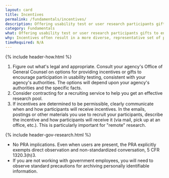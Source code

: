 ```yaml
---
layout: card
title: Incentives
permalink: /fundamentals/incentives/
description: Offering usability test or user research participants gifts to encourage participation and to thank them for their time.
category: Fundamentals
what: Offering usability test or user research participants gifts to encourage participation and to thank them for their time.
why: Incentives often result in a more diverse, representative set of participants. Without incentives, you often end up recruiting people with a strong intrinsic interest in your website. These people may not have the same needs and experiences as a less interested pool of users. With incentives, you can encourage less interested, more representative people to participate.
timeRequired: N/A
---
```

{% include header-how.html %}

1. Figure out what's legal and appropriate. Consult your agency's Office of General Counsel on options for providing incentives or gifts to encourage participation in usability testing, consistent with your agency's authorities. The options will depend upon your agency's authorities and the specific facts.
1. Consider contracting for a recruiting service to help you get an effective research pool.
1. If incentives are determined to be permissible, clearly communicate when and how participants will receive incentives. In the emails, postings or other materials you use to recruit your participants, describe the incentive and how participants will receive it (via mail, pick up at an office, etc.). This is particularly important for "remote" research.

<section class="method--section method--section--government-considerations" markdown="1" > {% include header-gov-research.html %}

- No PRA implications. Even when users are present, the PRA explicitly exempts direct observation and non-standardized conversation, 5 CFR 1320.3(h)3.
- If you are not working with government employees, you will need to observe standard precautions for archiving personally identifiable information.  
</section>
